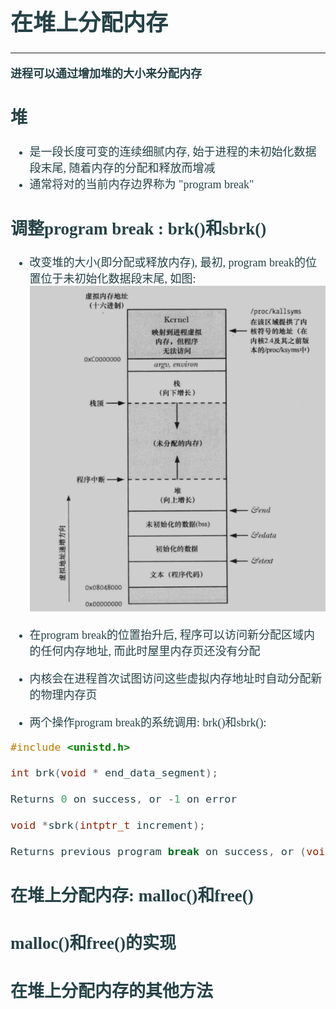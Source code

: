 <font size=4 color=#264246 face="微软雅黑">

# 在堆上分配内存
---
**进程可以通过增加堆的大小来分配内存**

## 堆
+ 是一段长度可变的连续细腻内存, 始于进程的未初始化数据段末尾, 随着内存的分配和释放而增减
+ 通常将对的当前内存边界称为 "program break"

## 调整program break : brk()和sbrk()

+ 改变堆的大小(即分配或释放内存), 最初, program break的位置位于未初始化数据段末尾, 如图:
![](images/1.png)

+ 在program break的位置抬升后, 程序可以访问新分配区域内的任何内存地址, 而此时屋里内存页还没有分配
+ 内核会在进程首次试图访问这些虚拟内存地址时自动分配新的物理内存页
+ 两个操作program break的系统调用: brk()和sbrk():

```c
#include <unistd.h>

int brk(void * end_data_segment);

Returns 0 on success, or -1 on error

void *sbrk(intptr_t increment);

Returns previous program break on success, or (void *)-1 on error

```

## 在堆上分配内存: malloc()和free()

## malloc()和free()的实现

## 在堆上分配内存的其他方法